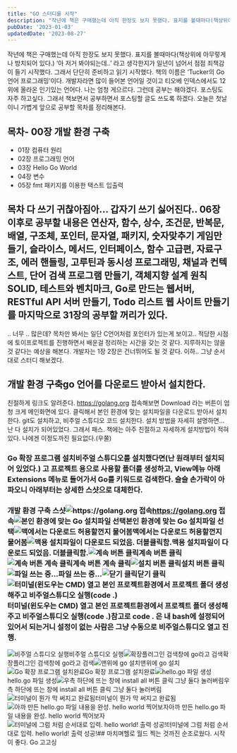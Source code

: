 ```yaml
---
title: "GO 스터디를 시작"
description: "작년에 책은 구매했는데 아직 한장도 보지 못했다. 표지를 볼때마다(책상위에 아무렇게나 방치되어 있다.) ‘아 저거 봐야되는데..’ 라고 생각한지가 일년이 넘어서 점점 죄책감이 들기 시작했다. 그래서 단단히 준비하고 읽기 시작했다.  책의 이름은 ‘Tucker의 Go 언어 프로그래밍’이다..."
pubDate: '2023-01-03'
updatedDate: '2023-08-27'
---
```


작년에 책은 구매했는데 아직 한장도 보지 못했다. 표지를 볼때마다(책상위에 아무렇게나 방치되어 있다.) ‘아 저거 봐야되는데..’ 라고 생각한지가 일년이 넘어서 점점 죄책감이 들기 시작했다. 그래서 단단히 준비하고 읽기 시작했다.
책의 이름은 ‘Tucker의 Go 언어 프로그래밍’이다. 개발자라면 많이 들어본 언어일 것이고 티오베 인덱스에서도 12위에 올라온 인기있는 언어다.
나는 엄청 게으르다. 그런데 공부는 해야겠다. 포스팅도 자주 하고싶다. 그래서 책보면서 공부하면서 포스팅할 글도 쓰도록 하겠다. 오늘은 첫날이니 가볍게 앞으로 공부할 목차를 정리해본다.
## 목차- 00장 개발 환경 구축
- 01장 컴퓨터 원리
- 02장 프로그래밍 언어
- 03장 Hello Go World
- 04장 변수
- 05장 fmt 패키지를 이용한 택스트 입출력
## 목차 다 쓰기 귀찮아짐아... 갑자기 쓰기 싫어진다.. 06장 이후로 공부할 내용은 연산자, 함수, 상수, 조건문, 반복문, 배열, 구조체, 포인터, 문자열, 패키지, 숫자맞추기 게임만들기, 슬라이스, 메서드, 인터페이스, 함수 고급편, 자료구조, 에러 핸들링, 고루틴과 동시성 프로그래밍, 채널과 컨텍스트, 단어 검색 프로그램 만들기, 객체지향 설계 원칙 SOLID, 테스트와 벤치마크, Go로 만드는 웹서버, RESTful API 서버 만들기, Todo 리스트 웹 사이트 만들기를 마지막으로 31장의 공부할 꺼리가 있다.
.. 너무 .. 많은데?
목차만 봐서는 일단 C언어처럼 포인터가 있는게 보이고.. 적당한 시점에 토이프로젝트를 진행하면서 배운걸 정리하는 시간을 갖는 것 같다. 지루하지는 않을 것 같다는 예상을 해본다.
개발자는 1장 2장은 건너뛰어도 될 것 같다.
이하.. 그냥 순서대로 스터디 해보겠다.
## 개발 환경 구축go 언어를 다운로드 받아서 설치한다.
친절하게 링크도 알려준다.
https://golang.org
접속해보면 Download 라는 버튼이 엄청 크게 메인화면에 있다.
클릭해서 본인 환경에 맞는 설치파일을 다운로드 받아서 설치한다.
git도 설치하고, 비주얼 스튜디오 코드 설치한다.
설치 방법을 자세히 설명하면...
난 다 설치가 되어있었다. 그래서 패스.
책에는 아주 친절하고 자세하게 설치방법이 적혀있다. 나에겐 이정도까진 필요없다.(우쭐)
### Go 확장 프로그램 설치비주얼 스튜디오를 설치했다면(난 원래부터 설치되어 있었다.) 고 프로젝트 용으로 사용할 폴더를 생성하고, View메뉴 아래 Extensions 메뉴로 들어가서 Go를 키워드로 검색한다. 슬슬 손가락이 아파오니 아래부터는 상세한 스샷으로 대체한다.
### 개발 환경 구축 스샷![https://golang.org 접속](/content/images/2023/01/1.jpg)https://golang.org 접속![본인 환경에 맞는 Go 설치파일 선택](/content/images/2023/01/2.jpg)본인 환경에 맞는 Go 설치파일 선택![맥에서는 다운로드 허용할껀지 물어봄](/content/images/2023/01/3.png)맥에서는 다운로드 허용할껀지 물어봄![맥용 설치파일이 다운로드 되었음. 더블클릭함.](/content/images/2023/01/4.png)맥용 설치파일이 다운로드 되었음. 더블클릭함.![계속 버튼 클릭](/content/images/2023/01/5.jpg)계속 버튼 클릭![계속 버튼 계속 클릭](/content/images/2023/01/6.jpg)계속 버튼 계속 클릭![설치 버튼 클릭](/content/images/2023/01/7.jpg)설치 버튼 클릭![파일 쓰는 중...](/content/images/2023/01/8.jpg)파일 쓰는 중...![닫기 클릭](/content/images/2023/01/9.png)닫기 클릭![터미널(윈도우는 CMD) 열고 본인 프로젝트환경에서 프로젝트 폴더 생성해주고 비주얼스튜디오 실행(code .)](/content/images/2023/01/10.png)터미널(윈도우는 CMD) 열고 본인 프로젝트환경에서 프로젝트 폴더 생성해주고 비주얼스튜디오 실행(code .)참고로 code . 은 내 bash에 설정되어있어서 되는거니 설정이 없는 사람은 그냥 수동으로 비주얼스튜디오 열고 진행.
![비주얼 스튜디오 실행](/content/images/2023/01/11.jpg)비주얼 스튜디오 실행![확장플러그인 검색창에 go라고 검색](/content/images/2023/01/12.jpg)확장플러그인 검색창에 go라고 검색![맨위에 go 설치](/content/images/2023/01/13.jpg)맨위에 go 설치![Go 확장 프로그램 설치완료](/content/images/2023/01/14.jpg)Go 확장 프로그램 설치완료![hello.go 파일 생성](/content/images/2023/01/15.jpg)hello.go 파일 생성![우측 하단에 뜨는 창에 install all 버튼 클릭 그냥 둘다 눌러버림](/content/images/2023/01/16.jpg)우측 하단에 뜨는 창에 install all 버튼 클릭 그냥 둘다 눌러버림![터미널이 뭔가 막 써지고 완료됨](/content/images/2023/01/18.jpg)터미널이 뭔가 막 써지고 완료됨![아까 만든 hello.go 파일 내용을 완성. hello world 찍어보자](/content/images/2023/01/19.jpg)아까 만든 hello.go 파일 내용을 완성. hello world 찍어보자![터미널에 그럼 처럼 순서대로 입력. hello world! 출력 성공!](/content/images/2023/01/20.jpg)터미널에 그럼 처럼 순서대로 입력. hello world! 출력 성공!## 마치며헬로 월드 찍는 것까진 순조로웠다.
시작이 좋다.
Go 고고싱